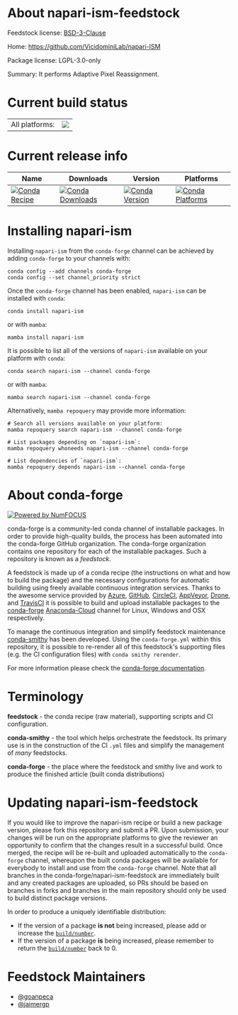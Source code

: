 About napari-ism-feedstock
==========================

Feedstock license: [BSD-3-Clause](https://github.com/conda-forge/napari-ism-feedstock/blob/main/LICENSE.txt)

Home: https://github.com/VicidominiLab/napari-ISM

Package license: LGPL-3.0-only

Summary: It performs Adaptive Pixel Reassignment.

Current build status
====================


<table><tr><td>All platforms:</td>
    <td>
      <a href="https://dev.azure.com/conda-forge/feedstock-builds/_build/latest?definitionId=16456&branchName=main">
        <img src="https://dev.azure.com/conda-forge/feedstock-builds/_apis/build/status/napari-ism-feedstock?branchName=main">
      </a>
    </td>
  </tr>
</table>

Current release info
====================

| Name | Downloads | Version | Platforms |
| --- | --- | --- | --- |
| [![Conda Recipe](https://img.shields.io/badge/recipe-napari--ism-green.svg)](https://anaconda.org/conda-forge/napari-ism) | [![Conda Downloads](https://img.shields.io/conda/dn/conda-forge/napari-ism.svg)](https://anaconda.org/conda-forge/napari-ism) | [![Conda Version](https://img.shields.io/conda/vn/conda-forge/napari-ism.svg)](https://anaconda.org/conda-forge/napari-ism) | [![Conda Platforms](https://img.shields.io/conda/pn/conda-forge/napari-ism.svg)](https://anaconda.org/conda-forge/napari-ism) |

Installing napari-ism
=====================

Installing `napari-ism` from the `conda-forge` channel can be achieved by adding `conda-forge` to your channels with:

```
conda config --add channels conda-forge
conda config --set channel_priority strict
```

Once the `conda-forge` channel has been enabled, `napari-ism` can be installed with `conda`:

```
conda install napari-ism
```

or with `mamba`:

```
mamba install napari-ism
```

It is possible to list all of the versions of `napari-ism` available on your platform with `conda`:

```
conda search napari-ism --channel conda-forge
```

or with `mamba`:

```
mamba search napari-ism --channel conda-forge
```

Alternatively, `mamba repoquery` may provide more information:

```
# Search all versions available on your platform:
mamba repoquery search napari-ism --channel conda-forge

# List packages depending on `napari-ism`:
mamba repoquery whoneeds napari-ism --channel conda-forge

# List dependencies of `napari-ism`:
mamba repoquery depends napari-ism --channel conda-forge
```


About conda-forge
=================

[![Powered by
NumFOCUS](https://img.shields.io/badge/powered%20by-NumFOCUS-orange.svg?style=flat&colorA=E1523D&colorB=007D8A)](https://numfocus.org)

conda-forge is a community-led conda channel of installable packages.
In order to provide high-quality builds, the process has been automated into the
conda-forge GitHub organization. The conda-forge organization contains one repository
for each of the installable packages. Such a repository is known as a *feedstock*.

A feedstock is made up of a conda recipe (the instructions on what and how to build
the package) and the necessary configurations for automatic building using freely
available continuous integration services. Thanks to the awesome service provided by
[Azure](https://azure.microsoft.com/en-us/services/devops/), [GitHub](https://github.com/),
[CircleCI](https://circleci.com/), [AppVeyor](https://www.appveyor.com/),
[Drone](https://cloud.drone.io/welcome), and [TravisCI](https://travis-ci.com/)
it is possible to build and upload installable packages to the
[conda-forge](https://anaconda.org/conda-forge) [Anaconda-Cloud](https://anaconda.org/)
channel for Linux, Windows and OSX respectively.

To manage the continuous integration and simplify feedstock maintenance
[conda-smithy](https://github.com/conda-forge/conda-smithy) has been developed.
Using the ``conda-forge.yml`` within this repository, it is possible to re-render all of
this feedstock's supporting files (e.g. the CI configuration files) with ``conda smithy rerender``.

For more information please check the [conda-forge documentation](https://conda-forge.org/docs/).

Terminology
===========

**feedstock** - the conda recipe (raw material), supporting scripts and CI configuration.

**conda-smithy** - the tool which helps orchestrate the feedstock.
                   Its primary use is in the construction of the CI ``.yml`` files
                   and simplify the management of *many* feedstocks.

**conda-forge** - the place where the feedstock and smithy live and work to
                  produce the finished article (built conda distributions)


Updating napari-ism-feedstock
=============================

If you would like to improve the napari-ism recipe or build a new
package version, please fork this repository and submit a PR. Upon submission,
your changes will be run on the appropriate platforms to give the reviewer an
opportunity to confirm that the changes result in a successful build. Once
merged, the recipe will be re-built and uploaded automatically to the
`conda-forge` channel, whereupon the built conda packages will be available for
everybody to install and use from the `conda-forge` channel.
Note that all branches in the conda-forge/napari-ism-feedstock are
immediately built and any created packages are uploaded, so PRs should be based
on branches in forks and branches in the main repository should only be used to
build distinct package versions.

In order to produce a uniquely identifiable distribution:
 * If the version of a package **is not** being increased, please add or increase
   the [``build/number``](https://docs.conda.io/projects/conda-build/en/latest/resources/define-metadata.html#build-number-and-string).
 * If the version of a package **is** being increased, please remember to return
   the [``build/number``](https://docs.conda.io/projects/conda-build/en/latest/resources/define-metadata.html#build-number-and-string)
   back to 0.

Feedstock Maintainers
=====================

* [@goanpeca](https://github.com/goanpeca/)
* [@jaimergp](https://github.com/jaimergp/)

